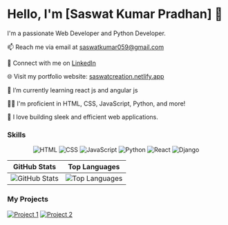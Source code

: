 
# Hello, I'm [Saswat Kumar Pradhan] 👋

I'm a passionate Web Developer and Python Developer.

📫 Reach me via email at saswatkumar059@gmail.com

💼 Connect with me on [LinkedIn](https://www.linkedin.com/in/saswatkumar059)

🌐 Visit my portfolio website: [saswatcreation.netlify.app](https://saswatcreation.netlify.app)

🌱 I’m currently learning react js and angular js

👨‍💻 I'm proficient in HTML, CSS, JavaScript, Python, and more!

🚀 I love building sleek and efficient web applications.

### Skills

<!-- Badges for Skills -->
<!-- Skill Badges -->
<div align="center">
  <img src="https://img.shields.io/badge/HTML-Expert-orange?style=for-the-badge&logo=html5" alt="HTML" title="HTML">
  <img src="https://img.shields.io/badge/CSS-Expert-blue?style=for-the-badge&logo=css3" alt="CSS" title="CSS">
  <img src="https://img.shields.io/badge/JavaScript-Expert-yellow?style=for-the-badge&logo=javascript" alt="JavaScript" title="JavaScript">
  <img src="https://img.shields.io/badge/Python-Expert-green?style=for-the-badge&logo=python" alt="Python" title="Python">
  <img src="https://img.shields.io/badge/React-Intermediate-blueviolet?style=for-the-badge&logo=react" alt="React" title="React">
  <img src="https://img.shields.io/badge/Django-Intermediate-green?style=for-the-badge&logo=django" alt="Django" title="Django">
</div>


| GitHub Stats                                         | Top Languages                                         |
|------------------------------------------------------|-------------------------------------------------------|
| ![GitHub Stats](https://github-readme-stats.vercel.app/api?username=Saswat-Kumar-Pradhan&show_icons=true&theme=radical) | ![Top Languages](https://github-readme-stats.vercel.app/api/top-langs/?username=Saswat-Kumar-Pradhan&theme=radical) |


### My Projects

[![Project 1](https://github-readme-stats.vercel.app/api/pin/?username=Saswat-Kumar-Pradhan&repo=DIGITAL-CLOCK&theme=radical)](https://github.com/Saswat-Kumar-Pradhan/DIGITAL-CLOCK)
[![Project 2](https://github-readme-stats.vercel.app/api/pin/?username=Saswat-Kumar-Pradhan&repo=.BLOG&theme=radical)](https://github.com/Saswat-Kumar-Pradhan/.BLOG)

